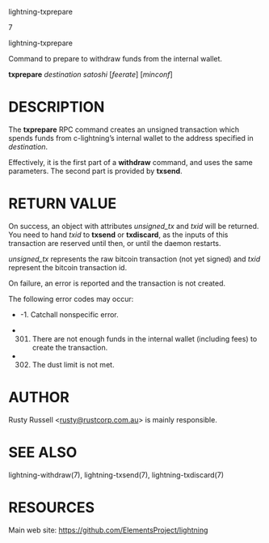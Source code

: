 lightning-txprepare

7

lightning-txprepare

Command to prepare to withdraw funds from the internal wallet.

**txprepare** *destination* *satoshi* \[*feerate*\] \[*minconf*\]

DESCRIPTION
===========

The **txprepare** RPC command creates an unsigned transaction which
spends funds from c-lightning’s internal wallet to the address specified
in *destination*.

Effectively, it is the first part of a **withdraw** command, and uses
the same parameters. The second part is provided by **txsend**.

RETURN VALUE
============

On success, an object with attributes *unsigned\_tx* and *txid* will be
returned. You need to hand *txid* to **txsend** or **txdiscard**, as the
inputs of this transaction are reserved until then, or until the daemon
restarts.

*unsigned\_tx* represents the raw bitcoin transaction (not yet signed)
and *txid* represent the bitcoin transaction id.

On failure, an error is reported and the transaction is not created.

The following error codes may occur:

-   -1. Catchall nonspecific error.

-   301. There are not enough funds in the internal wallet (including
    fees) to create the transaction.

-   302. The dust limit is not met.

AUTHOR
======

Rusty Russell &lt;<rusty@rustcorp.com.au>&gt; is mainly responsible.

SEE ALSO
========

lightning-withdraw(7), lightning-txsend(7), lightning-txdiscard(7)

RESOURCES
=========

Main web site: <https://github.com/ElementsProject/lightning>
